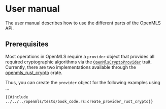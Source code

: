 # User manual

The user manual describes how to use the different parts of the OpenMLS API.

## Prerequisites

Most operations in OpenMLS require a `provider` object that provides all required cryptographic algorithms via the [`OpenMlsCryptoProvider`] trait.
Currently, there are two implementations available through the [openmls_rust_crypto] crate.

Thus, you can create the `provider` object for the following examples using ...

```rust,no_run,noplayground
{{#include ../../../openmls/tests/book_code.rs:create_provider_rust_crypto}}
```

[`openmlscryptoprovider`]: https://docs.rs/openmls/latest/openmls/prelude/trait.OpenMlsCryptoProvider.html
[openmls_rust_crypto]: https://crates.io/crates/openmls_rust_crypto
